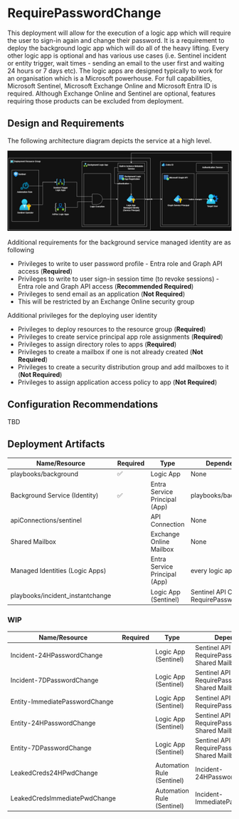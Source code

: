# RequirePasswordChange
This deployment will allow for the execution of a logic app which will require the user to sign-in again and change their password. It is a requirement to deploy the background logic app which will do all of the heavy lifting. Every other logic app is optional and has various use cases (i.e. Sentinel incident or entity trigger, wait times - sending an email to the user first and waiting 24 hours or 7 days etc). The logic apps are designed typically to work for an organisation which is a Microsoft powerhouse. For full capabilities, Microsoft Sentinel, Microsoft Exchange Online and Microsoft Entra ID is required. Although Exchange Online and Sentinel are optional, features requiring those products can be excluded from deployment.

## Design and Requirements
The following architecture diagram depicts the service at a high level.

![Architecture Diagram](../Image%20Resources/architecture%20diagram.jpg?raw=true)

Additional requirements for the background service managed identity are as following
* Privileges to write to user password profile - Entra role and Graph API access (**Required**)
* Privileges to write to user sign-in session time (to revoke sessions) - Entra role and Graph API access (**Recommended Required**)
* Privileges to send email as an application (**Not Required**)
 * This will be restricted by an Exchange Online security group

Additional privileges for the deploying user identity
* Privileges to deploy resources to the resource group (**Required**)
* Privileges to create service principal app role assignments (**Required**)
* Privileges to assign directory roles to apps (**Required**)
* Privileges to create a mailbox if one is not already created (**Not Required**)
* Privileges to create a security distribution group and add mailboxes to it (**Not Required**)
* Privileges to assign application access policy to app  (**Not Required**)

## Configuration Recommendations
TBD

## Deployment Artifacts
| Name/Resource                    | Required           | Type                          | Dependencies |
| -------------------------------- | ------------------ | ----------------------------- | ------------ |
| playbooks/background             | :white_check_mark: | Logic App                     | None         |
| Background Service (Identity)    | :white_check_mark: | Entra Service Principal (App) | playbooks/background |
| apiConnections/sentinel          |                    | API Connection                | None         |
| Shared Mailbox                   |                    | Exchange Online Mailbox       | None         |
| Managed Identities (Logic Apps)  |                    | Entra Service Principal (App) | every logic app         |
| playbooks/incident_instantchange |                    | Logic App (Sentinel)          | Sentinel API Connection, RequirePasswordChange |

### WIP
| Name/Resource                    | Required           | Type                          | Dependencies |
| -------------------------------- | ------------------ | ----------------------------- | ------------ |
| Incident-24HPasswordChange       |                    | Logic App (Sentinel)          | Sentinel API Connection, RequirePasswordChange, Shared Mailbox |
| Incident-7DPasswordChange        |                    | Logic App (Sentinel)          | Sentinel API Connection, RequirePasswordChange, Shared Mailbox |
| Entity-ImmediatePasswordChange   |                    | Logic App (Sentinel)          | Sentinel API Connection, RequirePasswordChange |
| Entity-24HPasswordChange         |                    | Logic App (Sentinel)          | Sentinel API Connection, RequirePasswordChange, Shared Mailbox |
| Entity-7DPasswordChange          |                    | Logic App (Sentinel)          | Sentinel API Connection, RequirePasswordChange, Shared Mailbox |
| LeakedCreds24HPwdChange          |                    | Automation Rule (Sentinel)    | Incident-24HPasswordChange |
| LeakedCredsImmediatePwdChange    |                    | Automation Rule (Sentinel)    | Incident-ImmediatePasswordChange |